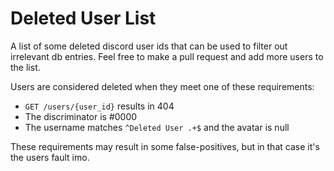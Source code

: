 # Deleted User List
A list of some deleted discord user ids that can be used to filter out irrelevant db entries. 
Feel free to make a pull request and add more users to the list.

Users are considered deleted when they meet one of these requirements:
- `GET /users/{user_id}` results in 404
- The discriminator is #0000
- The username matches `^Deleted User .+$` and the avatar is null

These requirements may result in some false-positives, but in that case it's the users fault imo.
